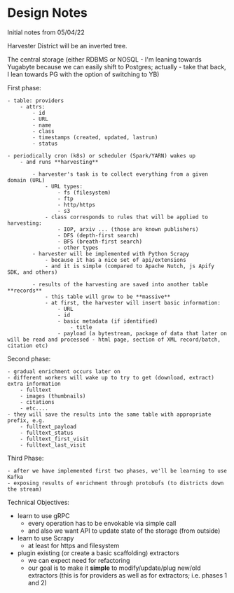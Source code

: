 # Design Notes

Initial notes from 05/04/22


Harvester District will be an inverted tree.

The central storage (either RDBMS or NOSQL - I'm leaning towards Yugabyte because we can easily shift to Postgres; actually - take that back, I lean towards PG with the option of switching to YB)

First phase:

    - table: providers
        - attrs:
            - id
            - URL
            - name
            - class
            - timestamps (created, updated, lastrun)
            - status

    - periodically cron (k8s) or scheduler (Spark/YARN) wakes up
        - and runs **harvesting**

            - harvester's task is to collect everything from a given domain (URL)
                - URL types:
                    - fs (filesystem)
                    - ftp
                    - http/https
                    - s3
                - class corresponds to rules that will be applied to harvesting:
                    - IOP, arxiv ... (those are known publishers)
                    - DFS (depth-first search)
                    - BFS (breath-first search)
                    - other types
            - harvester will be implemented with Python Scrapy
                - because it has a nice set of api/extensions
                - and it is simple (compared to Apache Nutch, js Apify SDK, and others)

            - results of the harvesting are saved into another table **records**
                - this table will grow to be **massive**
                - at first, the harvester will insert basic information:
                    - URL
                    - id
                    - basic metadata (if identified)
                        - title
                    - payload (a bytestream, package of data that later on will be read and processed - html page, section of XML record/batch, citation etc)


Second phase:

    - gradual enrichment occurs later on
    - different workers will wake up to try to get (download, extract) extra information
        - fulltext
        - images (thumbnails)
        - citations
        - etc....
    - they will save the results into the same table with appropriate prefix, e.g.
        - fulltext_payload
        - fulltext_status
        - fulltext_first_visit
        - fulltext_last_visit


Third Phase:

    - after we have implemented first two phases, we'll be learning to use Kafka
    - exposing results of enrichment through protobufs (to districts down the stream)


Technical Objectives:

- learn to use gRPC
    - every operation has to be envokable via simple call
    - and also we want API to update state of the storage (from outside)
- learn to use Scrapy
    - at least for https and filesystem
- plugin existing (or create a basic scaffolding) extractors
    - we can expect need for refactoring
    - our goal is to make it **simple** to modify/update/plug new/old extractors (this is for providers as well as for extractors; i.e. phases 1 and 2)
